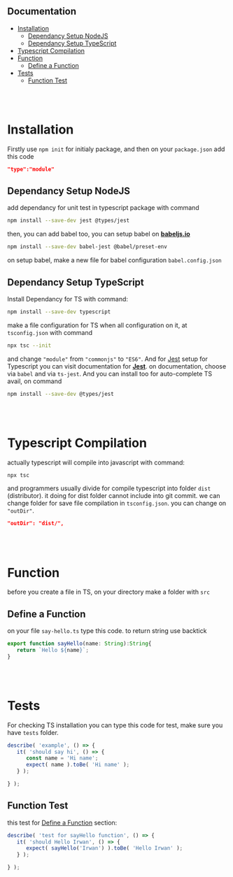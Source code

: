 <h2>Documentation</h2>

- [Installation](#installation)
  - [Dependancy Setup NodeJS](#dependancy-setup-nodejs)
  - [Dependancy Setup TypeScript](#dependancy-setup-typescript)
- [Typescript Compilation](#typescript-compilation)
- [Function](#function)
  - [Define a Function](#define-a-function)
- [Tests](#tests)
  - [Function Test](#function-test)

<br/>
<br/>

# Installation
Firstly use ``npm init`` for initialy package, and then on your ``package.json`` add this code
```json
"type":"module"
```

## Dependancy Setup NodeJS
add dependancy for unit test in typescript package with command
```bash
npm install --save-dev jest @types/jest
```
then, you can add babel too, you can setup babel on **[babeljs.io](https://babeljs.io/setup#installation)**
```bash
npm install --save-dev babel-jest @babel/preset-env
```
on setup babel, make a new file for babel configuration ``babel.config.json``

## Dependancy Setup TypeScript
Install Dependancy for TS with command:
```bash
npm install --save-dev typescript
```
make a file configuration for TS when all configuration on it, at ``tsconfig.json`` with command
```bash
npx tsc --init
```
and change ``"module"`` from ``"commonjs"`` to ``"ES6"``. And for [Jest](https://jestjs.io/docs/getting-started#using-typescript) setup for Typescript you can visit documentation for **[Jest](https://jestjs.io/docs/getting-started#using-typescript)**. on documentation, choose via ``babel`` and via ``ts-jest``. And you can install too for auto-complete TS avail, on command
```bash
npm install --save-dev @types/jest
```
<br/>
<br/>

# Typescript Compilation
actually typescript will compile into javascript with command:
```bash
npx tsc
```
and programmers usually divide for compile typescript into folder ``dist`` (distributor). it doing for dist folder cannot include into git commit. we can change folder for save file compilation in ``tsconfig.json``. you can change on ``"outDir"``.
```json
"outDir": "dist/",
```

<br/>
<br/>

# Function
before you create a file in TS, on your directory make a folder with ``src``
## Define a Function
on your file ``say-hello.ts`` type this code. to return string use backtick
```typescript
export function sayHello(name: String):String{
   return `Hello ${name}`;
}
```
<br/>
<br/>

# Tests
For checking TS installation you can type this code for test, make sure you have ``tests`` folder.
```javascript
describe( 'example', () => {
   it( 'should say hi', () => {
      const name = 'Hi name';
      expect( name ).toBe( 'Hi name' );
   } );

} );

```
## Function Test
this test for [Define a Function](#define-a-function) section:
```javascript
describe( 'test for sayHello function', () => {
   it( 'should Hello Irwan', () => {
      expect( sayHello('Irwan') ).toBe( 'Hello Irwan' );
   } );

} );

```